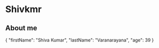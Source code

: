 # Shivkmr
## About me 
{
"firstName": "Shiva Kumar",
  "lastName": "Varanarayana",
  "age": 39
}
 

<!--
#### this is shiva kumar from bangalore 








